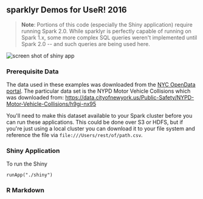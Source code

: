 
## sparklyr Demos for UseR! 2016

> **Note**: Portions of this code (especially the Shiny application) require running Spark 2.0. While sparklyr is perfectly capable of running on Spark 1.x, some more complex SQL queries weren't implemented until Spark 2.0 -- and such queries are being used here.

![screen shot of shiny app](https://github.com/trestletech/user2016-sparklyr/blob/master/images/screenshot.png?raw=true)

### Prerequisite Data

The data used in these examples was downloaded from the [NYC OpenData portal](https://data.cityofnewyork.us/). The particular data set is the NYPD Motor Vehicle Collisions which was downloaded from: https://data.cityofnewyork.us/Public-Safety/NYPD-Motor-Vehicle-Collisions/h9gi-nx95

You'll need to make this dataset available to your Spark cluster before you can run these applications. This could be done over S3 or HDFS, but if you're just using a local cluster you can download it to your file system and reference the file via `file:///Users/rest/of/path.csv`.

### Shiny Application

To run the Shiny

`runApp("./shiny")`

### R Markdown


